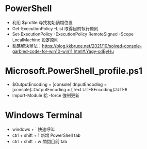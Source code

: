 # PowerShell
* 利用 $profile 尋找初始讀檔位置
* Get-ExecutionPolicy -List 取得目前執行原則
* Set-ExecutionPolicy -ExecutionPolicy RemoteSigned -Scope LocalMachine 設定原則
* 亂碼解決辦法：https://blog.kkbruce.net/2021/10/solved-console-garbled-code-for-win10-win11.html#.Yagy-cdByHu
# Microsoft.PowerShell_profile.ps1
* $OutputEncoding = [console]::InputEncoding = [console]::OutputEncoding = [Text.UTF8Encoding]::UTF8
* Import-Module 給 -force 強制更新
# Windows Terminal
* windows + ` 快速呼叫
* ctrl + shift + 1 新增 PowerShell tab
* ctrl + shift + w 關閉目前 tab
